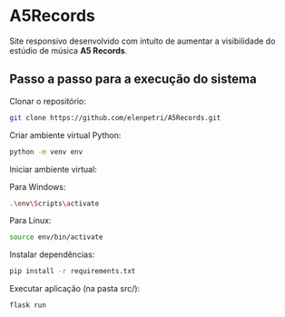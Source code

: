 # A5Records

Site responsivo desenvolvido com intuíto de aumentar a visibilidade do estúdio de música **A5 Records**.

## Passo a passo para a execução do sistema

Clonar o repositório:
```bash
git clone https://github.com/elenpetri/A5Records.git
```

Criar ambiente virtual Python:
```bash
python -m venv env
```
Iniciar ambiente virtual:

Para Windows:
```bash
.\env\Scripts\activate
```

Para Linux:
```bash
source env/bin/activate
```

Instalar dependências:
```bash
pip install -r requirements.txt
```

Executar aplicação (na pasta src/):
```bash
flask run
```
